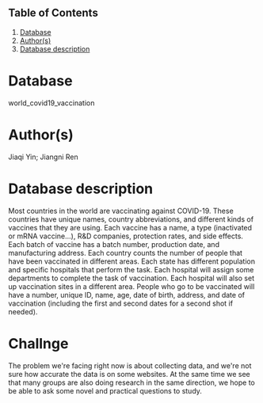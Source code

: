 ## Table of Contents
1. [Database](#database)
1. [Author(s)](#author)
1. [Database description](#description)
 
# Database
world_covid19_vaccination
# Author(s)
Jiaqi Yin;
Jiangni Ren
# Database description
Most countries in the world are vaccinating against COVID-19. These countries have unique names, country abbreviations, and different kinds of vaccines that they are using. Each vaccine has a name, a type (inactivated or mRNA vaccine...), R&D companies, protection rates, and side effects. Each batch of vaccine has a batch number, production date, and manufacturing address. Each country counts the number of people that have been vaccinated in different areas. Each state has different population and specific hospitals that perform the task. Each hospital will assign some departments to complete the task of vaccination. Each hospital will also set up vaccination sites in a different area. People who go to be vaccinated will have a number, unique ID, name, age, date of birth, address, and date of vaccination (including the first and second dates for a second shot if needed).
# Challnge
The problem we're facing right now is about collecting data, and we're not sure how accurate the data is on some websites. At the same time we see that many groups are also doing research in the same direction, we hope to be able to ask some novel and practical questions to study.

